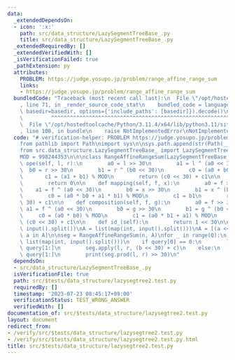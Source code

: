 ```yaml
---
data:
  _extendedDependsOn:
  - icon: ':x:'
    path: src/data_structure/LazySegmentTreeBase_.py
    title: src/data_structure/LazySegmentTreeBase_.py
  _extendedRequiredBy: []
  _extendedVerifiedWith: []
  _isVerificationFailed: true
  _pathExtension: py
  attributes:
    PROBLEM: https://judge.yosupo.jp/problem/range_affine_range_sum
    links:
    - https://judge.yosupo.jp/problem/range_affine_range_sum
  bundledCode: "Traceback (most recent call last):\n  File \"/opt/hostedtoolcache/Python/3.11.4/x64/lib/python3.11/site-packages/onlinejudge_verify/documentation/build.py\"\
    , line 71, in _render_source_code_stat\n    bundled_code = language.bundle(stat.path,\
    \ basedir=basedir, options={'include_paths': [basedir]}).decode()\n          \
    \         ^^^^^^^^^^^^^^^^^^^^^^^^^^^^^^^^^^^^^^^^^^^^^^^^^^^^^^^^^^^^^^^^^^^^^^^^^^^^^^^^^\n\
    \  File \"/opt/hostedtoolcache/Python/3.11.4/x64/lib/python3.11/site-packages/onlinejudge_verify/languages/python.py\"\
    , line 108, in bundle\n    raise NotImplementedError\nNotImplementedError\n"
  code: "# verification-helper: PROBLEM https://judge.yosupo.jp/problem/range_affine_range_sum\n\
    from pathlib import Path\nimport sys\n\nsys.path.append(str(Path(__file__).resolve().parent.parent.parent.parent))\n\
    from src.data_structure.LazySegmentTreeBase_ import LazySegmentTreeBase_\n\n\n\
    MOD = 998244353\n\n\nclass RangeAffineRangeSum(LazySegmentTreeBase_):\n    def\
    \ ope(self, l, r):\n        a0 = l >> 30\n        a1 = l ^ (a0 << 30)\n      \
    \  b0 = r >> 30\n        b1 = r ^ (b0 << 30)\n        c0 = (a0 + b0) % MOD\n \
    \       c1 = (a1 + b1) % MOD\n        return (c0 << 30) + c1\n\n    def e(self):\n\
    \        return 0\n\n    def mapping(self, f, x):\n        a0 = f >> 30\n    \
    \    a1 = f ^ (a0 << 30)\n        b0 = x >> 30\n        b1 = x ^ (b0 << 30)\n\
    \        c0 = (a0 * b0 + a1 * b1) % MOD\n        c1 = b1\n        return (c0 <<\
    \ 30) + c1\n\n    def composition(self, f, g):\n        a0 = f >> 30\n       \
    \ a1 = f ^ (a0 << 30)\n        b0 = g >> 30\n        b1 = g ^ (b0 << 30)\n   \
    \     c0 = (a0 * b0) % MOD\n        c1 = (a0 * b1 + a1) % MOD\n        return\
    \ (c0 << 30) + c1\n\n    def id_(self):\n        return 1 << 30\n\n\nn, Q = map(int,\
    \ input().split())\nA = list(map(int, input().split()))\nA = [(a << 30) + 1 for\
    \ a in A]\n\nseg = RangeAffineRangeSum(n, A)\nfor _ in range(Q):\n    query =\
    \ list(map(int, input().split()))\n    if query[0] == 0:\n        l, r, b, c =\
    \ query[1:]\n        seg.apply(l, r, (b << 30) + c)\n    else:\n        l, r =\
    \ query[1:]\n        print(seg.prod(l, r) >> 30)\n"
  dependsOn:
  - src/data_structure/LazySegmentTreeBase_.py
  isVerificationFile: true
  path: src/$tests/data_structure/lazysegtree2.test.py
  requiredBy: []
  timestamp: '2023-07-23 08:45:17+09:00'
  verificationStatus: TEST_WRONG_ANSWER
  verifiedWith: []
documentation_of: src/$tests/data_structure/lazysegtree2.test.py
layout: document
redirect_from:
- /verify/src/$tests/data_structure/lazysegtree2.test.py
- /verify/src/$tests/data_structure/lazysegtree2.test.py.html
title: src/$tests/data_structure/lazysegtree2.test.py
---
```


